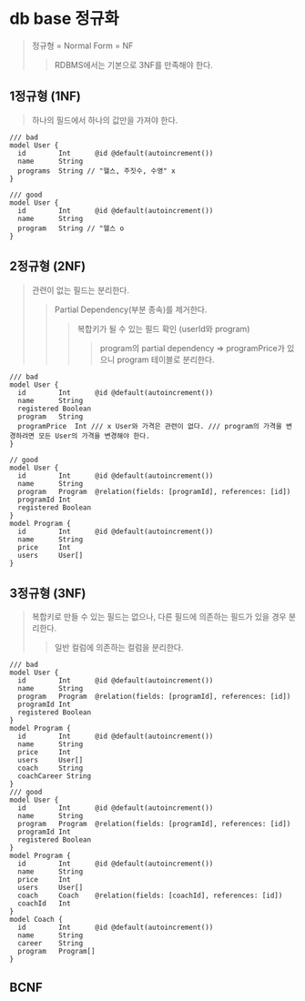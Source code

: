 # db base 정규화

> 정규형 = Normal Form = NF
>
> > RDBMS에서는 기본으로 3NF를 만족해야 한다.

## 1정규형 (1NF)

> 하나의 필드에서 하나의 값만을 가져야 한다.

```prisma
/// bad
model User {
  id        Int      @id @default(autoincrement())
  name      String
  programs  String // "헬스, 주짓수, 수영" x
}

/// good
model User {
  id        Int      @id @default(autoincrement())
  name      String
  program   String // "헬스 o
}
```

## 2정규형 (2NF)

> 관련이 없는 필드는 분리한다.
>
> > Partial Dependency(부분 종속)를 제거한다.
> >
> > > 복합키가 될 수 있는 필드 확인 (userId와 program)
> > >
> > > > program의 partial dependency => programPrice가 있으니 program 테이블로 분리한다.

```prisma
/// bad
model User {
  id        Int      @id @default(autoincrement())
  name      String
  registered Boolean
  program   String
  programPrice  Int /// x User와 가격은 관련이 없다. /// program의 가격을 변경하려면 모든 User의 가격을 변경해야 한다.
}

// good
model User {
  id        Int      @id @default(autoincrement())
  name      String
  program   Program  @relation(fields: [programId], references: [id])
  programId Int
  registered Boolean
}
model Program {
  id        Int      @id @default(autoincrement())
  name      String
  price     Int
  users     User[]
}
```

## 3정규형 (3NF)

> 복합키로 만들 수 있는 필드는 없으나, 다른 필드에 의존하는 필드가 있을 경우 분리한다.
>
> > 일반 컬럼에 의존하는 컬럼을 분리한다.

```prisma
/// bad
model User {
  id        Int      @id @default(autoincrement())
  name      String
  program   Program  @relation(fields: [programId], references: [id])
  programId Int
  registered Boolean
}
model Program {
  id        Int      @id @default(autoincrement())
  name      String
  price     Int
  users     User[]
  coach     String
  coachCareer String
}
/// good
model User {
  id        Int      @id @default(autoincrement())
  name      String
  program   Program  @relation(fields: [programId], references: [id])
  programId Int
  registered Boolean
}
model Program {
  id        Int      @id @default(autoincrement())
  name      String
  price     Int
  users     User[]
  coach     Coach    @relation(fields: [coachId], references: [id])
  coachId   Int
}
model Coach {
  id        Int      @id @default(autoincrement())
  name      String
  career    String
  program   Program[]
}
```

## BCNF
